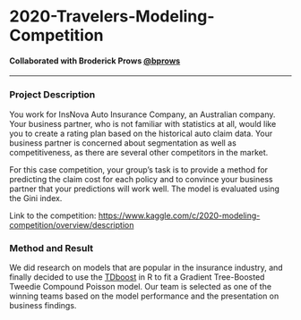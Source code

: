 # 2020-Travelers-Modeling-Competition
#### Collaborated with Broderick Prows [@bprows](https://github.com/bprows?tab=repositories)
------

### Project Description
You work for InsNova Auto Insurance Company, an Australian company. Your business partner, who is not familiar with statistics at all, would like you to create a rating plan based on the historical auto claim data. Your business partner is concerned about segmentation as well as competitiveness, as there are several other competitors in the market.

For this case competition, your group’s task is to provide a method for predicting the claim cost for each policy and to convince your business partner that your predictions will work well. The model is evaluated using the Gini index. 

Link to the competition: https://www.kaggle.com/c/2020-modeling-competition/overview/description


### Method and Result
We did research on models that are popular in the insurance industry, and finally decided to use the [TDboost](https://cran.r-project.org/web/packages/TDboost/TDboost.pdf) in R to fit a Gradient Tree-Boosted Tweedie Compound Poisson model. Our team is selected as one of the winning teams based on the model performance and the presentation on business findings. 




